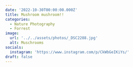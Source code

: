 ```yaml
---
date: '2022-10-30T00:00:00.000Z'
title: Mushroom mushroom!!
categories:
  - Nature Photography
  - Forrest
image:
  url: '../../assets/photos/_DSC2288.jpg'
  alt: Muschrooms
socials:
  instagram: 'https://www.instagram.com/p/CkWbGeIKiYs/'
draft: false
---
```


